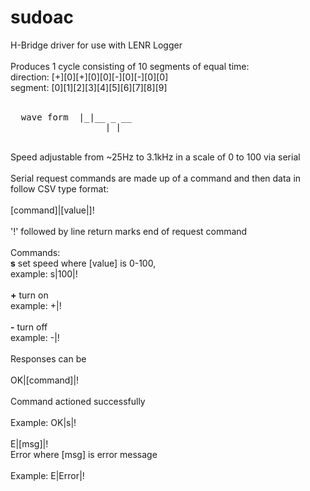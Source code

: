 # sudoac
H-Bridge driver for use with LENR Logger<br />
<br />
Produces 1 cycle consisting of 10 segments of equal time:<br />
direction:   [+][0][+][0][0][-][0][-][0][0]<br />
segment:     [0][1][2][3][4][5][6][7][8][9]<br />
  <br />
<pre>
  wave form  |_|__ _ __
                  | |
</pre>
<br />
Speed adjustable from ~25Hz to 3.1kHz in a scale of 0 to 100 via serial<br />
<br />
Serial request commands are made up of a command and then data in follow CSV type format:<br />
<br />
[command]|[value|]!<br />
<br />
'!' followed by line return marks end of request command<br />
<br />
Commands:<br />
<strong>s</strong>   set speed where [value] is 0-100,<br />
    example:  s|100|!<br />
<br />
<strong>+</strong>   turn on<br />
    example: +|!<br />
<br />
<strong>-</strong>   turn off<br />
    example: -|!<br />
<br />
Responses can be<br />
<br />
OK|[command]|!<br />
<br />
Command actioned successfully<br />
<br />
Example: OK|s|!<br />
<br />
E|[msg]|!
<br />
Error where [msg] is error message<br />
<br />
Example: E|Error|!<br />

